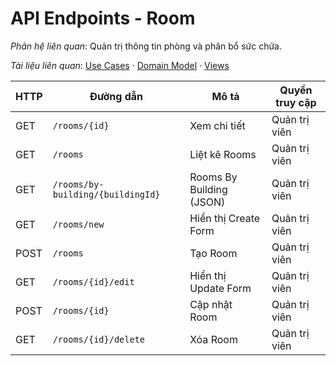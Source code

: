 # API Endpoints - Room

*Phân hệ liên quan*: Quản trị thông tin phòng và phân bổ sức chứa.

*Tài liệu liên quan*: [Use Cases](../../Domain/Room/UseCases.md) · [Domain Model](../../Domain/Room/DomainModel.mmd) · [Views](../../Domain/Room/Views.md)

| HTTP | Đường dẫn | Mô tả | Quyền truy cập |
| --- | --- | --- | --- |
| GET | `/rooms/{id}` | Xem chi tiết | Quản trị viên |
| GET | `/rooms` | Liệt kê Rooms | Quản trị viên |
| GET | `/rooms/by-building/{buildingId}` | Rooms By Building (JSON) | Quản trị viên |
| GET | `/rooms/new` | Hiển thị Create Form | Quản trị viên |
| POST | `/rooms` | Tạo Room | Quản trị viên |
| GET | `/rooms/{id}/edit` | Hiển thị Update Form | Quản trị viên |
| POST | `/rooms/{id}` | Cập nhật Room | Quản trị viên |
| GET | `/rooms/{id}/delete` | Xóa Room | Quản trị viên |

